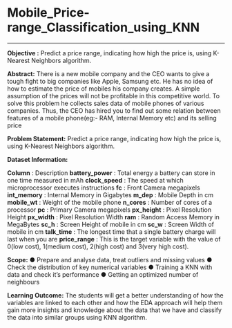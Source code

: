 # Mobile_Price-range_Classification_using_KNN
----------------------------------------------

**Objective :**
Predict a price range, indicating how high the price is, using K-Nearest Neighbors algorithm.  

**Abstract:**
There is a new mobile company and the CEO wants to give a tough fight to big companies like Apple, Samsung etc. He has no idea of how to estimate the price of mobiles his company creates. A simple assumption of the prices will not be profitable in this competitive world. To solve this problem he collects sales data of mobile phones of various companies. Thus, the CEO has hired you to find out some relation between features of a mobile phone(eg:- RAM, Internal Memory etc) and its selling price

**Problem Statement:**
Predict a price range, indicating how high the price is, using K-Nearest Neighbors algorithm.


**Dataset Information:**

**Column** :	Description
**battery_power** :	Total energy a battery can store in one time measured in mAh
**clock_speed** :	The speed at which microprocessor executes instructions
**fc** :	Front Camera megapixels
**int_memory** :	Internal Memory in Gigabytes
**m_dep** :	Mobile Depth in cm
**mobile_wt** :	Weight of the mobile phone
**n_cores** :	Number of cores of a processor
**pc** :	Primary Camera megapixels
**px_height** :	Pixel Resolution Height
**px_width** :	Pixel Resolution Width
**ram** :	Random Access Memory in MegaBytes
**sc_h** :	Screen Height of mobile in cm
**sc_w** :	Screen Width of mobile in cm
**talk_time** :	The longest time that a single battery charge will last when you are
**price_range** :	This is the target variable with the value of 0(low cost), 1(medium cost), 2(high cost) and 3(very high cost).

**Scope:**
●	Prepare and analyse data, treat outliers and missing values
●	Check the distribution of key numerical variables
●	Training a KNN with data and check it’s performance
●	Getting an optimized number of neighbours


**Learning Outcome:**
The students will get a better understanding of how the variables are linked to each other and how the EDA approach will help them gain more insights and knowledge about the data that we have and classify the data into similar groups using KNN algorithm.





